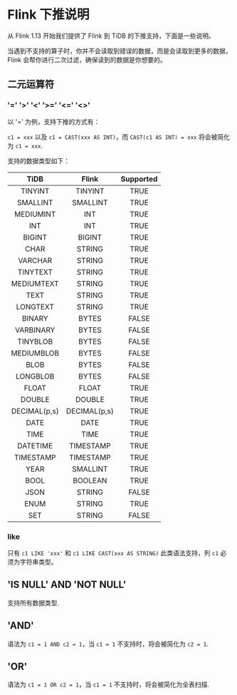 # Flink 下推说明

从 Flink 1.13 开始我们提供了 Flink 到 TiDB 的下推支持，下面是一些说明。

当遇到不支持的算子时，你并不会读取到错误的数据，而是会读取到更多的数据，Flink 会帮你进行二次过滤，确保读到的数据是你想要的。

## 二元运算符

###  '=' '>' '<' '>=' '<=' '<>'

以 '=' 为例，支持下推的方式有：

`c1 = xxx` 以及 `c1 = CAST(xxx AS INT)`，而 `CAST(c1 AS INT) = xxx` 将会被简化为 `c1 = xxx`. 

支持的数据类型如下：

|     TiDB     |    Flink     | Supported |
|:------------:|:------------:|:---------:|
|   TINYINT    |   TINYINT    |   TRUE    |
|   SMALLINT   |   SMALLINT   |   TRUE    |
|  MEDIUMINT   |     INT      |   TRUE    |
|     INT      |     INT      |   TRUE    |
|    BIGINT    |    BIGINT    |   TRUE    |
|     CHAR     |    STRING    |   TRUE    |
|   VARCHAR    |    STRING    |   TRUE    |
|   TINYTEXT   |    STRING    |   TRUE    |
|  MEDIUMTEXT  |    STRING    |   TRUE    |
|     TEXT     |    STRING    |   TRUE    |
|   LONGTEXT   |    STRING    |   TRUE    |
|    BINARY    |    BYTES     |   FALSE   |
|  VARBINARY   |    BYTES     |   FALSE   |
|   TINYBLOB   |    BYTES     |   FALSE   |
|  MEDIUMBLOB  |    BYTES     |   FALSE   |
|     BLOB     |    BYTES     |   FALSE   |
|   LONGBLOB   |    BYTES     |   FALSE   |
|    FLOAT     |    FLOAT     |   TRUE    |
|    DOUBLE    |    DOUBLE    |   TRUE    |
| DECIMAL(p,s) | DECIMAL(p,s) |   TRUE    |
|     DATE     |     DATE     |   TRUE    |
|     TIME     |     TIME     |   TRUE    |
|   DATETIME   |  TIMESTAMP   |   TRUE    |
|  TIMESTAMP   |  TIMESTAMP   |   TRUE    |
|     YEAR     |   SMALLINT   |   TRUE    |
|     BOOL     |   BOOLEAN    |   TRUE    |
|     JSON     |    STRING    |   FALSE   |
|     ENUM     |    STRING    |   TRUE    |
|     SET      |    STRING    |   FALSE   |

### like

只有 `c1 LIKE 'xxx'` 和 `c1 LIKE CAST(xxx AS STRING)` 此类语法支持，列 `c1` 必须为字符串类型。

## 'IS NULL' AND 'NOT NULL'

支持所有数据类型.

## 'AND'

语法为 `c1 = 1 AND c2 = 1`，当 `c1 = 1` 不支持时，将会被简化为 `c2 = 1`.

## 'OR'

语法为 `c1 = 1 OR c2 = 1`，当 `c1 = 1` 不支持时，将会被简化为全表扫描.



